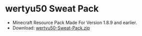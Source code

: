 # wertyu50 Sweat Pack
- Minecraft Resource Pack Made For Version 1.8.9 and earlier.
- Download: [wertyu50-Sweat-Pack.zip](https://github.com/FoodyRice/Resource-Packs/files/7864129/wertyu50-Sweat-Pack.zip)
